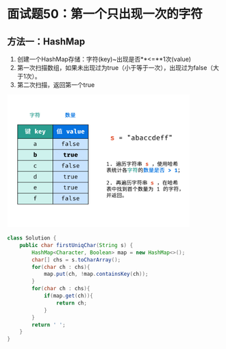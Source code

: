 # 面试题50：第一个只出现一次的字符

## 方法一：HashMap

1. 创建一个HashMap存储：字符\(key\)~出现是否**&lt;=**1次\(value\)
2. 第一次扫描数组，如果未出现过为true（小于等于一次），出现过为false（大于1次）。
3. 第二次扫描，返回第一个true

![](.gitbook/assets/image%20%2820%29.png)

```java
class Solution {
    public char firstUniqChar(String s) {
        HashMap<Character, Boolean> map = new HashMap<>();
        char[] chs = s.toCharArray();
        for(char ch : chs){
            map.put(ch, !map.containsKey(ch));
        }
        for(char ch : chs){
            if(map.get(ch)){
                return ch;
            }
        }
        return ' ';
    }
}
```

